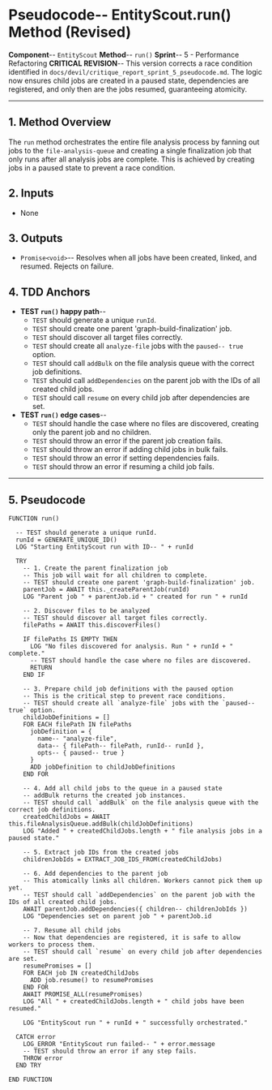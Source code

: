# Pseudocode-- EntityScout.run() Method (Revised)

**Component**-- `EntityScout`
**Method**-- `run()`
**Sprint**-- 5 - Performance Refactoring
**CRITICAL REVISION**-- This version corrects a race condition identified in `docs/devil/critique_report_sprint_5_pseudocode.md`. The logic now ensures child jobs are created in a paused state, dependencies are registered, and only then are the jobs resumed, guaranteeing atomicity.

---

## 1. Method Overview

The `run` method orchestrates the entire file analysis process by fanning out jobs to the `file-analysis-queue` and creating a single finalization job that only runs after all analysis jobs are complete. This is achieved by creating jobs in a paused state to prevent a race condition.

## 2. Inputs

- None

## 3. Outputs

- `Promise<void>`-- Resolves when all jobs have been created, linked, and resumed. Rejects on failure.

## 4. TDD Anchors

- **TEST `run()` happy path**--
    - `TEST` should generate a unique `runId`.
    - `TEST` should create one parent 'graph-build-finalization' job.
    - `TEST` should discover all target files correctly.
    - `TEST` should create all `analyze-file` jobs with the `paused-- true` option.
    - `TEST` should call `addBulk` on the file analysis queue with the correct job definitions.
    - `TEST` should call `addDependencies` on the parent job with the IDs of all created child jobs.
    - `TEST` should call `resume` on every child job after dependencies are set.
- **TEST `run()` edge cases**--
    - `TEST` should handle the case where no files are discovered, creating only the parent job and no children.
    - `TEST` should throw an error if the parent job creation fails.
    - `TEST` should throw an error if adding child jobs in bulk fails.
    - `TEST` should throw an error if setting dependencies fails.
    - `TEST` should throw an error if resuming a child job fails.

---

## 5. Pseudocode

```plaintext
FUNCTION run()

  -- TEST should generate a unique runId.
  runId = GENERATE_UNIQUE_ID()
  LOG "Starting EntityScout run with ID-- " + runId

  TRY
    -- 1. Create the parent finalization job
    -- This job will wait for all children to complete.
    -- TEST should create one parent 'graph-build-finalization' job.
    parentJob = AWAIT this._createParentJob(runId)
    LOG "Parent job " + parentJob.id + " created for run " + runId

    -- 2. Discover files to be analyzed
    -- TEST should discover all target files correctly.
    filePaths = AWAIT this.discoverFiles()

    IF filePaths IS EMPTY THEN
      LOG "No files discovered for analysis. Run " + runId + " complete."
      -- TEST should handle the case where no files are discovered.
      RETURN
    END IF

    -- 3. Prepare child job definitions with the paused option
    -- This is the critical step to prevent race conditions.
    -- TEST should create all `analyze-file` jobs with the `paused-- true` option.
    childJobDefinitions = []
    FOR EACH filePath IN filePaths
      jobDefinition = {
        name-- "analyze-file",
        data-- { filePath-- filePath, runId-- runId },
        opts-- { paused-- true }
      }
      ADD jobDefinition to childJobDefinitions
    END FOR

    -- 4. Add all child jobs to the queue in a paused state
    -- addBulk returns the created job instances.
    -- TEST should call `addBulk` on the file analysis queue with the correct job definitions.
    createdChildJobs = AWAIT this.fileAnalysisQueue.addBulk(childJobDefinitions)
    LOG "Added " + createdChildJobs.length + " file analysis jobs in a paused state."

    -- 5. Extract job IDs from the created jobs
    childrenJobIds = EXTRACT_JOB_IDS_FROM(createdChildJobs)

    -- 6. Add dependencies to the parent job
    -- This atomically links all children. Workers cannot pick them up yet.
    -- TEST should call `addDependencies` on the parent job with the IDs of all created child jobs.
    AWAIT parentJob.addDependencies({ children-- childrenJobIds })
    LOG "Dependencies set on parent job " + parentJob.id

    -- 7. Resume all child jobs
    -- Now that dependencies are registered, it is safe to allow workers to process them.
    -- TEST should call `resume` on every child job after dependencies are set.
    resumePromises = []
    FOR EACH job IN createdChildJobs
      ADD job.resume() to resumePromises
    END FOR
    AWAIT PROMISE_ALL(resumePromises)
    LOG "All " + createdChildJobs.length + " child jobs have been resumed."

    LOG "EntityScout run " + runId + " successfully orchestrated."

  CATCH error
    LOG_ERROR "EntityScout run failed-- " + error.message
    -- TEST should throw an error if any step fails.
    THROW error
  END TRY

END FUNCTION